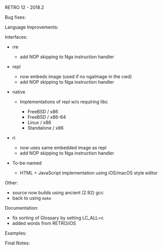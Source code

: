 RETRO 12 - 2018.2

Bug fixes:

Language Improvements:

Interfaces:

- rre

  - add NOP skipping to Nga instruction handler

- repl

  - now embeds image (used if no ngaImage in the cwd)
  - add NOP skipping to Nga instruction handler

- native

  - Implementations of repl w/o requiring libc

    - FreeBSD / x86
    - FreeBSD / x86-64
    - Linux / x86
    - Standalone / x86

- ri

  - now uses same embedded image as repl
  - add NOP skipping to Nga instruction handler

- To-be-named

  - HTML + JavaScript implementation using iOS/macOS style editor

Other:

- source now builds using ancient (2.92) gcc
- back to using `make`

Documentation:

- fix sorting of Glossary by setting LC_ALL=c
- added words from RETRO/iOS

Examples:

Final Notes:
